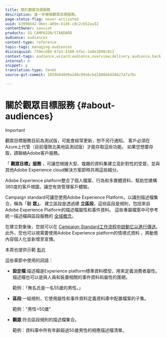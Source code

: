 ```yaml
---
title: 關於觀眾目標服務
description: 進一步瞭解觀眾目標服務。
page-status-flag: never-activated
uuid: b3996642-96ec-489e-b146-c8c2cb52aa32
contentOwner: sauviat
products: SG_CAMPAIGN/STANDARD
audience: audiences
content-type: reference
topic-tags: managing-audiences
discoiquuid: 750ecd8d-67a5-4180-bfec-2a8e3098c812
context-tags: audience,wizard;audience,overview;delivery,audience,back
internal: n
snippet: y
translation-type: tm+mt
source-git-commit: 1059b840d9a2d0c89a6cbd1808b645862747a76c

---
```



# 關於觀眾目標服務 {#about-audiences}

>[!IMPORTANT]
>
>觀眾目標服務目前為測試版，可能會經常更新，恕不另行通知。 客戶必須在Azure上代管（目前僅限北美地區測試版）才能存取這些功能。 如果您想要存取，請聯絡Adobe客戶服務。

「 **觀眾目標」服務** ，可讓您根據大型、複雜的資料集建立高針對性的受眾，並與其他Adobe Experience cloud解決方案即時共用這些細分。

[](https://www.adobe.io/apis/experienceplatform/home.html) Adobe Experience platform整合了個人檔案、行為和多實體資料，幫助您建構360度的客戶視圖，讓您有效管理客戶體驗。

Campaign standard可讓您使用Adobe Experience Platform，以識別描述檔集合，稱為「觀 **眾」**。 建立區段是透過建 **立區段**，這些區段是規則，包括來自Adobe Experience Platform的描述檔屬性和事件資料。 這些專屬檔案中可參考統一描述檔與區段服務的 [全域概念](https://www.adobe.io/apis/experienceplatform/home/profile-identity-segmentation.html)。

在建立對象後，您就可以在 [Campaign Standard工作流程中啟動它以進行傳送](../../automating/using/aep-targeting-audiences.md)。 此外，您也可以視需要使用Adobe Experience platform的情境式資料 [](../../automating/using/aep-personalizing-campaigns.md) ，將動態內容個人化並新增至宣傳。

本頁也提供示範 [影片](https://docs.adobe.com/content/help/en/campaign-learn/campaign-standard-tutorials/profiles-and-audiences/audience-destinations/leveraging-aep-audiences-overview.html)

這些章節中使用的詞語：

* **設定檔**:描述檔是Experience platform標準資料模型，用來定義消費者屬性。 描述檔也可以是與人員和裝置相關的事件資料和屬性的匯總。

   範例：「無名氏是一名55歲的男性。」

* **區段**:一組規則，它使用屬性和事件資料定義資料庫中配置檔案的子集。

   範例：&quot;男性>50歲&quot;

* **觀眾**:符合區段規則的描述檔集合。

   範例：資料庫中所有年齡超過50歲男性的相應描述檔清單。
